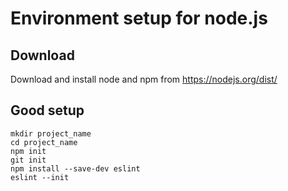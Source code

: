# Environment setup for node.js #

## Download ##

Download and install node and npm from https://nodejs.org/dist/

## Good setup ##

```
mkdir project_name
cd project_name
npm init
git init
npm install --save-dev eslint
eslint --init
```
